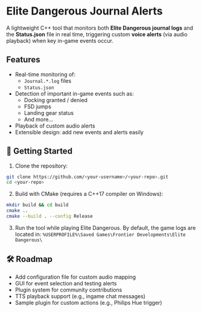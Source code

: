 # Elite Dangerous Journal Alerts

A lightweight C++ tool that monitors both **Elite Dangerous journal logs** and the **Status.json** file in real time, triggering custom **voice alerts** (via audio playback) when key in-game events occur.

## Features
- Real-time monitoring of:
  - `Journal.*.log` files
  - `Status.json`  
- Detection of important in-game events such as:
  - Docking granted / denied
  - FSD jumps
  - Landing gear status
  - And more...
- Playback of custom audio alerts
- Extensible design: add new events and alerts easily

## 🚀 Getting Started
1. Clone the repository:
```bash
git clone https://github.com/<your-username>/<your-repo>.git
cd <your-repo>
```

2. Build with CMake (requires a C++17 compiler on Windows):
```bash
mkdir build && cd build
cmake ..
cmake --build . --config Release
```

3. Run the tool while playing Elite Dangerous.
By default, the game logs are located in: `%USERPROFILE%\Saved Games\Frontier Developments\Elite Dangerous\`

## 🛠 Roadmap
- Add configuration file for custom audio mapping
- GUI for event selection and testing alerts
- Plugin system for community contributions
- TTS playback support (e.g., ingame chat messages)
- Sample plugin for custom actions (e.g., Philips Hue trigger)
